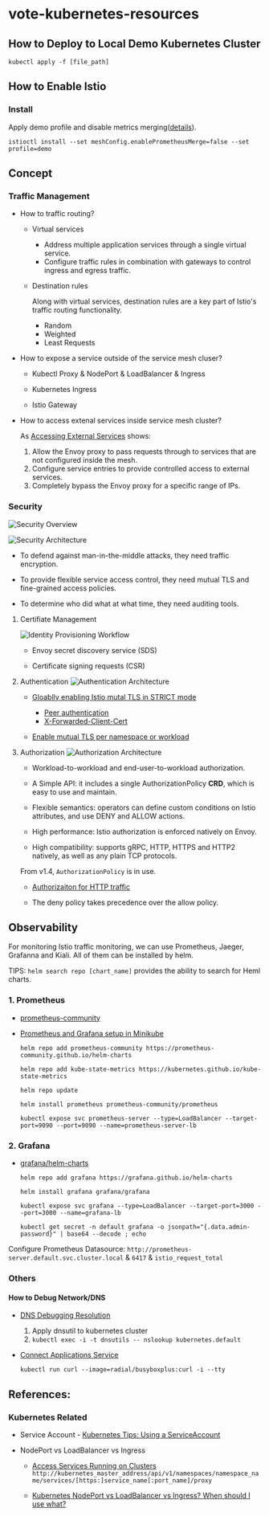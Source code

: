 # vote-kubernetes-resources

## How to Deploy to Local Demo Kubernetes Cluster
```kubectl apply -f [file_path]```

## How to Enable Istio

### Install

Apply demo profile and disable metrics merging([details](https://istio.io/v1.7/docs/ops/integrations/prometheus/#Configuration)).

```
istioctl install --set meshConfig.enablePrometheusMerge=false --set profile=demo
```

## Concept

### Traffic Management

- How to traffic routing?

    * Virtual services

        * Address multiple application services through a single virtual service.
        * Configure traffic rules in combination with gateways to control ingress and egress traffic.

    * Destination rules
    
        Along with virtual services, destination rules are a key part of Istio's traffic routing functionality.

        * Random
        * Weighted
        * Least Requests


- How to expose a service outside of the service mesh cluser?

    * Kubectl Proxy & NodePort & LoadBalancer & Ingress

    * Kubernetes Ingress

    * Istio Gateway

- How to access extenal services inside service mesh cluster?
    
    As [Accessing External Services](https://istio.io/latest/docs/tasks/traffic-management/egress/egress-control/) shows:

    1. Allow the Envoy proxy to pass requests through to services that are not configured inside the mesh.
    1. Configure service entries to provide controlled access to external services.
    1. Completely bypass the Envoy proxy for a specific range of IPs.

### Security

![Security Overview](https://istio.io/latest/docs/concepts/security/overview.svg)

![Security Architecture](https://istio.io/v1.8/docs/concepts/security/arch-sec.svg)

* To defend against man-in-the-middle attacks, they need traffic encryption.

* To provide flexible service access control, they need mutual TLS and fine-grained access policies.

* To determine who did what at what time, they need auditing tools.


1. Certifiate Management
    
    ![Identity Provisioning Workflow](https://istio.io/v1.8/docs/concepts/security/id-prov.svg)
    
    - Envoy secret discovery service (SDS)
        
    - Certificate signing requests (CSR)

1. Authentication
    ![Authentication Architecture](https://istio.io/v1.8/docs/concepts/security/authn.svg)
    
    - [Gloablly enabling Istio mutal TLS in STRICT mode](https://istio.io/v1.8/docs/tasks/security/authentication/authn-policy/#globally-enabling-istio-mutual-tls-in-strict-mode)
        - [Peer authentication](https://istio.io/v1.8/docs/concepts/security/#peer-authentication)
        - [X-Forwarded-Client-Cert](https://www.envoyproxy.io/docs/envoy/latest/configuration/http/http_conn_man/headers#x-forwarded-client-cert)
    
    - [Enable mutual TLS per namespace or workload](https://istio.io/v1.8/docs/tasks/security/authentication/authn-policy/#enable-mutual-tls-per-namespace-or-workload)

1. Authorization
    ![Authorization Architecture](https://istio.io/v1.8/docs/concepts/security/authz.svg)
    
    - Workload-to-workload and end-user-to-workload authorization.

    - A Simple API: it includes a single AuthorizationPolicy **CRD**, which is easy to use and maintain.

    - Flexible semantics: operators can define custom conditions on Istio attributes, and use DENY and ALLOW actions.
    
    - High performance: Istio authorization is enforced natively on Envoy.
    
    - High compatibility: supports gRPC, HTTP, HTTPS and HTTP2 natively, as well as any plain TCP protocols.
    
    From v1.4, `AuthorizationPolicy` is in use.
    - [Authorizaiton for HTTP traffic](https://istio.io/v1.8/docs/tasks/security/authorization/authz-http/)

    - The deny policy takes precedence over the allow policy.

## Observability
For monitoring Istio traffic monitoring, we can use Prometheus, Jaeger, Grafanna and Kiali. All of them can be installed by helm.

TIPS: `helm search repo [chart_name]` provides the ability to search for Heml charts.

### 1. Prometheus

- [prometheus-community](https://github.com/prometheus-community/helm-charts/tree/main/charts/prometheus#install-chart)

- [Prometheus and Grafana setup in Minikube](https://blog.marcnuri.com/prometheus-grafana-setup-minikube/)

    ```
    helm repo add prometheus-community https://prometheus-community.github.io/helm-charts
    
    helm repo add kube-state-metrics https://kubernetes.github.io/kube-state-metrics

    helm repo update

    helm install prometheus prometheus-community/prometheus

    kubectl expose svc prometheus-server --type=LoadBalancer --target-port=9090 --port=9090 --name=prometheus-server-lb
    ```

### 2. Grafana

- [grafana/helm-charts](https://github.com/grafana/helm-charts)

    ```
    helm repo add grafana https://grafana.github.io/helm-charts
    
    helm install grafana grafana/grafana
    
    kubectl expose svc grafana --type=LoadBalancer --target-port=3000 --port=3000 --name=grafana-lb
    
    kubectl get secret -n default grafana -o jsonpath="{.data.admin-password}" | base64 --decode ; echo
    ```

Configure Prometheus Datasource: `http://prometheus-server.default.svc.cluster.local` & `6417` & `istio_request_total`

### Others
#### How to Debug Network/DNS

- [DNS Debugging Resolution](https://kubernetes.io/docs/tasks/administer-cluster/dns-debugging-resolution/)
    1. Apply dnsutil to kubernetes cluster
    1. `kubectl exec -i -t dnsutils -- nslookup kubernetes.default`

- [Connect Applications Service](https://kubernetes.io/docs/concepts/services-networking/connect-applications-service/)
    
    ```kubectl run curl --image=radial/busyboxplus:curl -i --tty```


## References:


### Kubernetes Related

- Service Account - [Kubernetes Tips: Using a ServiceAccount](https://betterprogramming.pub/k8s-tips-using-a-serviceaccount-801c433d0023)

- NodePort vs LoadBalancer vs Ingress

    - [Access Services Running on Clusters
](https://kubernetes.io/docs/tasks/administer-cluster/access-cluster-services/)
        `http://kubernetes_master_address/api/v1/namespaces/namespace_name/services/[https:]service_name[:port_name]/proxy`

    - [Kubernetes NodePort vs LoadBalancer vs Ingress? When should I use what?](https://medium.com/google-cloud/kubernetes-nodeport-vs-loadbalancer-vs-ingress-when-should-i-use-what-922f010849e0)